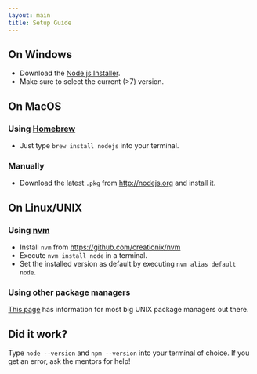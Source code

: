 ```yaml
---
layout: main
title: Setup Guide
---
```


## On Windows

- Download the [Node.js Installer][nodejs-website].
- Make sure to select the current (>7) version.

## On MacOS

### Using [Homebrew][homebrew]

- Just type `brew install nodejs` into your terminal.

### Manually

- Download the latest `.pkg` from http://nodejs.org and install it.

## On Linux/UNIX

### Using [nvm]

- Install `nvm` from https://github.com/creationix/nvm
- Execute `nvm install node` in a terminal.
- Set the installed version as default by executing `nvm alias default node`.

### Using other package managers

[This page][nodejs-package-managers] has information for most big UNIX package
managers out there.

## Did it work?

Type `node --version` and `npm --version` into your terminal of choice. If you
get an error, ask the mentors for help!

[nodejs-website]: http://nodejs.org/
[homebrew]: http://brew.sh/
[nvm]: https://github.com/creationix/nvm
[nodejs-package-managers]: https://nodejs.org/en/download/package-manager/
